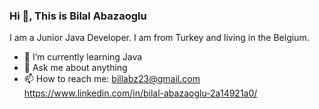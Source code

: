 ### Hi 👋, This is Bilal Abazaoglu

<!--
**BillAbz/BillAbz** is a ✨ _special_ ✨ repository because its `README.md` (this file) appears on your GitHub profile.
-->

I am a Junior Java Developer. I am from Turkey and living in the Belgium.

- 🌱 I’m currently learning Java
- 💬 Ask me about anything
- 📫 How to reach me: billabz23@gmail.com https://www.linkedin.com/in/bilal-abazaoglu-2a14921a0/


<!--
- 🔭 I’m currently working on ...
- 🌱 I’m currently learning Java
- 👯 I’m looking to collaborate on ...
- 🤔 I’m looking for help with ...
- 💬 Ask me about ...
- 📫 How to reach me: ...
- 😄 Pronouns: ...
- ⚡ Fun fact: ...
-->
